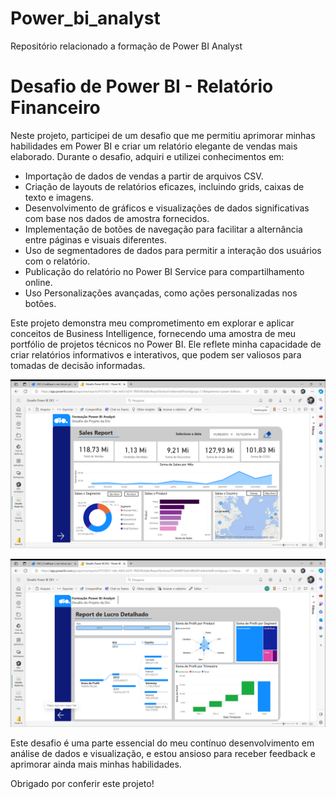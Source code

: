 # Power_bi_analyst

Repositório relacionado a formação de Power BI Analyst

# Desafio de Power BI - Relatório Financeiro

Neste projeto, participei de um desafio que me permitiu aprimorar minhas habilidades em Power BI e criar um relatório elegante de vendas mais elaborado. Durante o desafio, adquiri e utilizei conhecimentos em:

- Importação de dados de vendas a partir de arquivos CSV.
- Criação de layouts de relatórios eficazes, incluindo grids, caixas de texto e imagens.
- Desenvolvimento de gráficos e visualizações de dados significativas com base nos dados de amostra fornecidos.
- Implementação de botões de navegação para facilitar a alternância entre páginas e visuais diferentes.
- Uso de segmentadores de dados para permitir a interação dos usuários com o relatório.
- Publicação do relatório no Power BI Service para compartilhamento online.
- Uso Personalizações avançadas, como ações personalizadas nos botões.

Este projeto demonstra meu comprometimento em explorar e aplicar conceitos de Business Intelligence, fornecendo uma amostra de meu portfólio de projetos técnicos no Power BI. Ele reflete minha capacidade de criar relatórios informativos e interativos, que podem ser valiosos para tomadas de decisão informadas.

![Página 1 do Desafio](pasta/2023-10-21.png)

![Página 2 do Desafio](pasta/2023-10-22.png)


Este desafio é uma parte essencial do meu contínuo desenvolvimento em análise de dados e visualização, e estou ansioso para receber feedback e aprimorar ainda mais minhas habilidades.

Obrigado por conferir este projeto!


